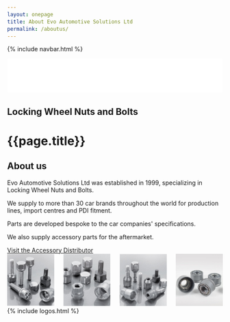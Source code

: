 ```yaml
---
layout: onepage
title: About Evo Automotive Solutions Ltd
permalink: /aboutus/
---
```

{% include navbar.html %}
<section class="has-text-white has-background-black evoheader  full-width">
  <div class="header-logo is-centered">
    <a href="/"><img class="is-centered" src="/assets/evo_logo_sm.png"  alt="Evo Automotive Solutions Ltd logo"></a><br>
    <h2 class="title is-5 has-text-centered has-text-white">Locking Wheel Nuts and Bolts</h2>
  </div>
</section>
<h1 class="is-sr-only">{{page.title}}</h1>
<main class="content">

  <section class="section has-text-centered is-size-5">
      <h2 class="title is-3">About us</h2>
      <p>Evo Automotive Solutions Ltd was established in 1999, specializing in Locking Wheel Nuts and Bolts.</p>
      <p>We supply to more than 30 car brands throughout the world for production lines, import centres and PDI fitment.</p>
      <p>Parts are developed bespoke to the car companies' specifications.</p>
      <p>We also supply accessory parts for the aftermarket.</p>
      <a class="button is-black mt-5" href="https://autoinparts.com/" target="new" title="Order from Auto Inparts Aftermarket Distribution [opens in new window]">Visit the Accessory Distributor</a>
  </section>

  <section class="section has-text-centered">
    <div class="container is-max-desktop has-text-centered">
      <div class="columns is-gapless is-mobile is-multiline">
        <div class="column is-half-mobile is-one-quarter-tablet">
          <img class="image is-fullwidth" src="/assets/nuts12.jpg" alt="Photo of wheel bolt">
        </div>
        <div class="column is-half-mobile is-one-quarter-tablet">
          <img class="image is-fullwidth" src="/assets/nuts11.jpg" alt="Photo of wheel bolt">
        </div>
        <div class="column is-half-mobile is-one-quarter-tablet">
          <img class="image is-fullwidth" src="/assets/nuts10.jpg" alt="Photo of wheel bolt">
        </div>
        <div class="column is-half-mobile is-one-quarter-tablet">
          <img class="image is-fullwidth" src="/assets/nuts-grey1.jpg" alt="Photo of wheel bolt">
        </div>
      </div>
    </div>
  </section>
{% include logos.html %}
</main>